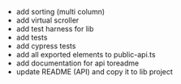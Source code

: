 * add sorting (multi column)
* add virtual scroller
* add test harness for lib
* add tests
* add cypress tests
* add all exported elements to public-api.ts
* add documentation for api toreadme
* update README (API) and copy it to lib project
